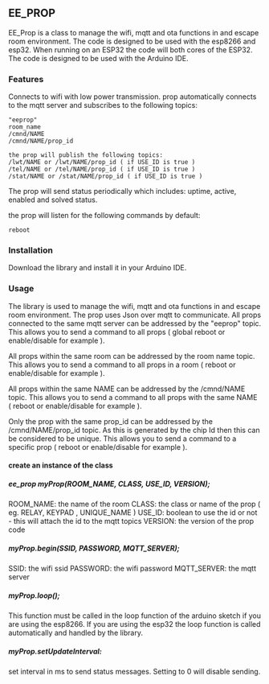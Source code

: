 ## EE_PROP

EE_Prop is a class to manage the wifi, mqtt and ota functions in and escape room environment.
The code is designed to be used with the esp8266 and esp32. When running on an ESP32 the code will both cores of the ESP32. The code is designed to be used with the Arduino IDE.

### Features

Connects to wifi with low power transmission. 
prop automatically connects to the mqtt server and subscribes to the following topics:

```
"eeprop"
room_name
/cmnd/NAME
/cmnd/NAME/prop_id

the prop will publish the following topics:
/lwt/NAME or /lwt/NAME/prop_id ( if USE_ID is true )
/tel/NAME or /tel/NAME/prop_id ( if USE_ID is true )
/stat/NAME or /stat/NAME/prop_id ( if USE_ID is true )
```

The prop will send status periodically which includes:
uptime, active, enabled and solved status.

the prop will listen for the following commands by default:

```
reboot

```

### Installation

Download the library and install it in your Arduino IDE.

### Usage

The library is used to manage the wifi, mqtt and ota functions in and escape room environment.
The prop uses Json over mqtt to communicate. 
All props connected to the same mqtt server can be addressed by the "eeprop" topic. This allows you to send a command to all props ( global reboot or enable/disable for example ).

All props within the same room can be addressed by the room name topic. This allows you to send a command to all props in a room ( reboot or enable/disable for example ).

All props within the same NAME can be addressed by the /cmnd/NAME topic. This allows you to send a command to all props with the same NAME ( reboot or enable/disable for example ).

Only the prop with the same prop_id can be addressed by the /cmnd/NAME/prop_id topic. As this is generated by the chip Id then this can be considered to be unique. This allows you to send a command to a specific prop ( reboot or enable/disable for example ).


#### create an instance of the class

##### ee_prop myProp(ROOM_NAME, CLASS, USE_ID, VERSION);

ROOM_NAME: the name of the room
CLASS: the class or name of the prop ( eg. RELAY, KEYPAD , UNIQUE_NAME )
USE_ID: boolean to use the id or not - this will attach the id to the mqtt topics
VERSION: the version of the prop code

##### myProp.begin(SSID, PASSWORD, MQTT_SERVER);

SSID: the wifi ssid
PASSWORD: the wifi password
MQTT_SERVER: the mqtt server

##### myProp.loop();

This function must be called in the loop function of the arduino sketch if you are using the esp8266. If you are using the esp32 the loop function is called automatically and handled by the library. 

##### myProp.setUpdateInterval:

set interval in ms to send status messages. Setting to 0 will disable sending.


